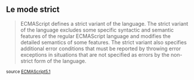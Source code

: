 ## Le mode strict

<blockquote>ECMAScript defines a strict variant of the language. The strict variant of the language excludes some specific syntactic and semantic features of the regular ECMAScript language and modifies the detailed semantics of some features. The strict variant also specifies additional error conditions that must be reported by throwing error exceptions in situations that are not specified as errors by the non-strict form of the language.</blockquote>

<small>source [ECMAScript5.1](http://www.ecma-international.org/ecma-262/5.1/#sec-4.2.2)</small>



